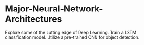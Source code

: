 # Major-Neural-Network-Architectures
Explore some of the cutting edge of Deep Learning.
Train a LSTM classification model.
Utilize a pre-trained CNN for object detection.
